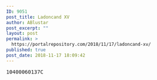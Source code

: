 ```yaml
---
ID: 9051
post_title: Ladoncand XV
author: ABlustar
post_excerpt: ""
layout: post
permalink: >
  https://portalrepository.com/2018/11/17/ladoncand-xv/
published: true
post_date: 2018-11-17 18:09:42
---
```

<pre>10400060137C</pre>